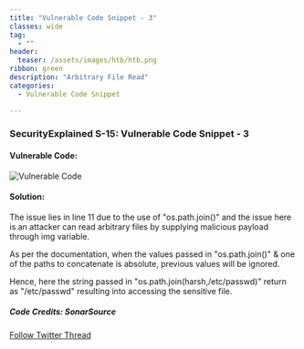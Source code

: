 ```yaml
---
title: "Vulnerable Code Snippet - 3"
classes: wide
tag: 
  - ""
header:
  teaser: /assets/images/htb/htb.png
ribbon: green
description: "Arbitrary File Read"
categories:
  - Vulnerable Code Snippet

---
```

### SecurityExplained S-15: Vulnerable Code Snippet - 3

#### Vulnerable Code:

![Vulnerable Code](https://github.com/harsh-bothra/SecurityExplained/blob/main/media/code-3.jpg)

#### Solution:

The issue lies in line 11 due to the use of "os.path.join()" and the issue here is an attacker can read arbitrary files by supplying malicious payload through img variable.

As per the documentation, when the values passed in "os.path.join()" & one of the paths to concatenate is absolute, previous values will be ignored.

Hence, here the string passed in "os.path.join(harsh,/etc/passwd)" return as "/etc/passwd" resulting into accessing the sensitive file.

##### Code Credits: SonarSource

[Follow Twitter Thread](https://twitter.com/harshbothra_/status/1482316119101030411?s=20&t=DGEwqEwXwFbWH0VXkOKVsQ)
